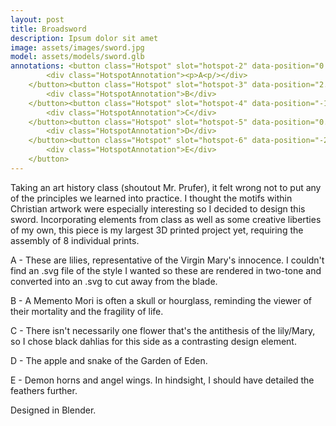 ```yaml
---
layout: post
title: Broadsword
description: Ipsum dolor sit amet
image: assets/images/sword.jpg
model: assets/models/sword.glb
annotations: <button class="Hotspot" slot="hotspot-2" data-position="0.009437954260931525m 17.858549688987374m 0.8636329739336354m" data-normal="3.258413698858758e-7m 0m 0.9999999999999469m" data-visibility-attribute="visible">
        <div class="HotspotAnnotation"><p>A<p/></div>
    </button><button class="Hotspot" slot="hotspot-3" data-position="2.4285660417642188m 1.023058243162751m 4.364539174687298m" data-normal="0.7336412592076466m 0.18202865543153068m 0.654703040614604m" data-visibility-attribute="visible">
        <div class="HotspotAnnotation">B</div>
    </button><button class="Hotspot" slot="hotspot-4" data-position="-1.1387102542372034m 26.414338815248897m -0.8636326059700021m" data-normal="-3.258413698858758e-7m 0m -0.9999999999999469m" data-visibility-attribute="visible">
        <div class="HotspotAnnotation">C</div>
    </button><button class="Hotspot" slot="hotspot-5" data-position="0.38547645774005956m -31.530311167298297m 2.604795867793815m" data-normal="0.09614478146105045m 0.2526347791546042m 0.9627729999118751m" data-visibility-attribute="visible">
        <div class="HotspotAnnotation">D</div>
    </button><button class="Hotspot" slot="hotspot-6" data-position="-25.78204826077577m 0.5610552893313177m 1.3408406653371134m" data-normal="-0.3425808440081178m -0.7135270572462337m 0.6111607839973174m" data-visibility-attribute="visible">
        <div class="HotspotAnnotation">E</div>
    </button>
---
```


Taking an art history class (shoutout Mr. Prufer), it felt wrong not to put any of the principles we learned into practice. I thought the motifs within Christian artwork were especially interesting so I decided to design this sword. Incorporating elements from class as well as some creative liberties of my own, this piece is my largest 3D printed project yet, requiring the assembly of 8 individual prints.

A - These are lilies, representative of the Virgin Mary's innocence. I couldn't find an .svg file of the style I wanted so these are rendered in two-tone and converted into an .svg to cut away from the blade.

B - A Memento Mori is often a skull or hourglass, reminding the viewer of their mortality and the fragility of life.

C - There isn't necessarily one flower that's the antithesis of the lily/Mary, so I chose black dahlias for this side as a contrasting design element.

D - The apple and snake of the Garden of Eden.

E - Demon horns and angel wings. In hindsight, I should have detailed the feathers further.

Designed in Blender.